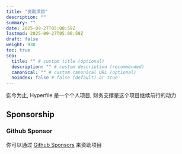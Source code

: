 ```yaml
---
title: "资助项目"
description: ""
summary: ""
date: 2025-09-27T05:00:59Z
lastmod: 2025-09-27T05:00:59Z
draft: false
weight: 930
toc: true
seo:
  title: "" # custom title (optional)
  description: "" # custom description (recommended)
  canonical: "" # custom canonical URL (optional)
  noindex: false # false (default) or true
---
```


迄今为止, Hyperfile 是一个个人项目, 财务支撑是这个项目继续前行的动力

## Sponsorship

### Github Sponsor

你可以通过 [Github Sponsors](https://github.com/sponsors/hyperfile) 来资助项目
